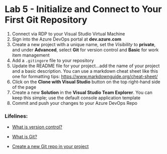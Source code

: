 # Lab 5 - Initialize and Connect to Your First Git Repository

1. Connect via RDP to your Visual Studio Virtual Machine
1. Sign into the Azure DevOps portal at **dev.azure.com**
2. Create a new project with a unique name, set the *Visibility* to **private**, and under **Advanced**, select **Git** for version control and **Basic** for work item management
4. Add a `.gitingore` file to your repository
5. Update the README file for your project...add the name of your project and a basic description. You can use a markdown cheat sheet like this one for formatting tips: https://www.markdownguide.org/cheat-sheet/
6. Click on the **Clone with Visual Studio** button on the top right-hand side of the page
7. Create a new **Solution** in the **Visual Studio Team Explorer**. You can keep this simple; use the default console application template
8. Commit and push your changes to your Azure DevOps Repo

### Lifelines:

* [What is version control?](https://docs.microsoft.com/en-us/azure/devops/learn/git/what-is-version-control)

* [What is Git?](https://docs.microsoft.com/en-us/azure/devops/learn/git/what-is-git)

* [Create a new Git repo in your project](https://docs.microsoft.com/en-us/azure/devops/repos/git/create-new-repo)